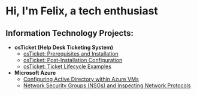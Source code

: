 <h1>Hi, I'm Felix, a tech enthusiast </a></h1>

<h2> Information Technology Projects:</h2>

- <b>osTicket (Help Desk Ticketing System)</b>
  - [osTicket: Prerequisites and Installation](https://github.com/phils-web98/osticket-prereqs)
  - [osTicket: Post-Installation Configuration](https://github.com/phils-web98/post-install-config)
  - [osTicket: Ticket Lifecycle Examples](https://github.com/phils-web98/ticket-lifecycle)
- <b>Microsoft Azure</b>
  - [Configuring Active Directory within Azure VMs](https://github.com/phils-web98/configure-Azure)
  - [Network Security Groups (NSGs) and Inspecting Network Protocols](https://github.com/phils-web98/azure-network-protocols)




